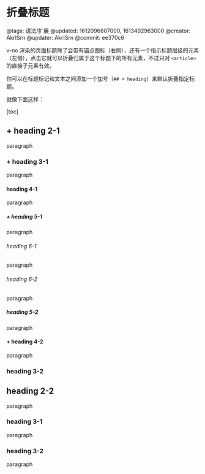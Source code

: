 # 折叠标题

@tags: 语法/扩展
@updated: 1612096807000, 1613492963000
@creator: AkrISrn
@updater: AkrISrn
@commit: ee370c6

v-no 渲染的页面标题除了会带有锚点图标（右侧），还有一个指示标题层级的元素（左侧），点击它就可以折叠归属于这个标题下的所有元素，不过只对 `<article>` 的直接子元素有效。

你可以在标题标记和文本之间添加一个加号（`## + heading`）来默认折叠指定标题。

就像下面这样：

[toc]

## + heading 2-1

paragraph

### + heading 3-1

paragraph

#### heading 4-1

paragraph

##### + heading 5-1

paragraph

###### heading 6-1

paragraph

###### heading 6-2

paragraph

##### heading 5-2

paragraph

#### + heading 4-2

paragraph

### heading 3-2

## heading 2-2

paragraph

### heading 3-1

paragraph

### heading 3-2

paragraph
